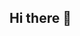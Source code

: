 ## Hi there 👋

<!--
**Nndoza/Nndoza** is a ✨ _special_ ✨ repository because its `README.md` (this file) appears on your GitHub profile.

Here are some ideas to get you started:

- 🔭 A passionate and driven tech-enthusiast from South Africa<br/>
- 🌱 Currently on my journey through the AWS re/Start program<br/>
- 💬 Actively seeking opportunities to learn, grow, and contribute in the cloud space<br/>
- 📫 My clear long-term goal: becoming a  Solutions Architect<br/>

-->
